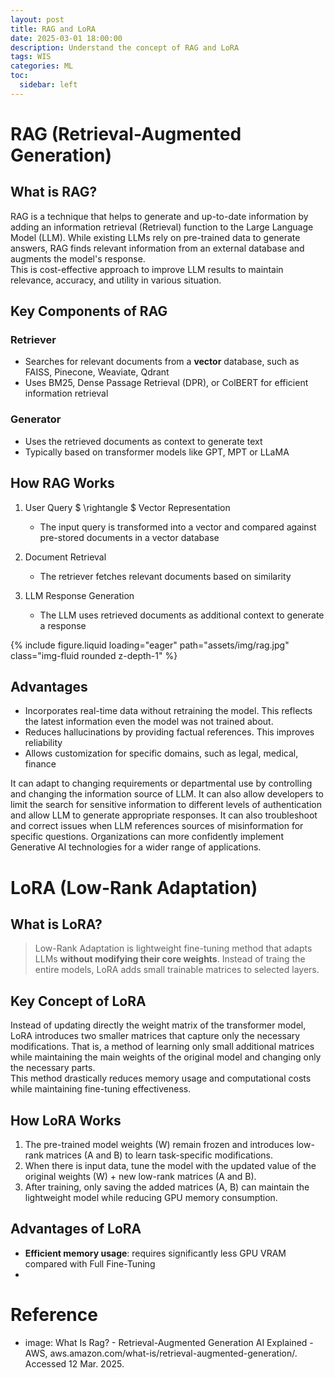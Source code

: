 ```yaml
---
layout: post
title: RAG and LoRA
date: 2025-03-01 18:00:00
description: Understand the concept of RAG and LoRA
tags: WIS
categories: ML
toc:
  sidebar: left
---
```


# RAG (Retrieval-Augmented Generation)

## What is RAG?
RAG is a technique that helps to generate and up-to-date information by adding an information retrieval (Retrieval) function to the Large Language Model (LLM). While existing LLMs rely on pre-trained data to generate answers, RAG finds relevant information from an external database and augments the model's response.  
This is cost-effective approach to improve LLM results to maintain relevance, accuracy, and utility in various situation.   
  
## Key Components of RAG

### Retriever
- Searches for relevant documents from a **vector** database, such as FAISS, Pinecone, Weaviate, Qdrant  
- Uses BM25, Dense Passage Retrieval (DPR), or ColBERT for efficient information retrieval  
  
### Generator
- Uses the retrieved documents as context to generate text  
- Typically based on transformer models like GPT, MPT or LLaMA  
  
## How RAG Works
1. User Query $ \rightangle $ Vector Representation  
    - The input query is transformed into a vector and compared against pre-stored documents in a vector database  
  
2. Document Retrieval  
    - The retriever fetches relevant documents based on similarity  
  
3. LLM Response Generation  
    - The LLM uses retrieved documents as additional context to generate a response  
  
<div class="row mt-3">
<div class="col-sm mt-3 mt-md-0">
{% include figure.liquid loading="eager" path="assets/img/rag.jpg" class="img-fluid rounded z-depth-1" %}
</div>
</div>
  
## Advantages
- Incorporates real-time data without retraining the model. This reflects the latest information even the model was not trained about.  
- Reduces hallucinations by providing factual references. This improves reliability  
- Allows customization for specific domains, such as legal, medical, finance  
  
It can adapt to changing requirements or departmental use by controlling and changing the information source of LLM. It can also allow developers to limit the search for sensitive information to different levels of authentication and allow LLM to generate appropriate responses. It can also troubleshoot and correct issues when LLM references sources of misinformation for specific questions. Organizations can more confidently implement Generative AI technologies for a wider range of applications.
   
# LoRA (Low-Rank Adaptation)

## What is LoRA?
> Low-Rank Adaptation is lightweight fine-tuning method that adapts LLMs **without modifying their core weights**. Instead of traing the entire models, LoRA adds small trainable matrices to selected layers.  
  
## Key Concept of LoRA
Instead of updating directly the weight matrix of the transformer model, LoRA introduces two smaller matrices that capture only the necessary modifications. That is, a method of learning only small additional matrices while maintaining the main weights of the original model and changing only the necessary parts.  
This method drastically reduces memory usage and computational costs while maintaining fine-tuning effectiveness.  
  
## How LoRA Works
1. The pre-trained model weights (W) remain frozen and introduces low-rank matrices (A and B) to learn task-specific modifications.  
2. When there is input data, tune the model with the updated value of the original weights (W) + new low-rank matrices (A and B).   
3. After training, only saving the added matrices (A, B) can maintain the lightweight model while reducing GPU memory consumption.  
  
## Advantages of LoRA
- **Efficient memory usage**: requires significantly less GPU VRAM compared with Full Fine-Tuning  
- 

  
# Reference
- image: What Is Rag? - Retrieval-Augmented Generation AI Explained - AWS, aws.amazon.com/what-is/retrieval-augmented-generation/. Accessed 12 Mar. 2025. 